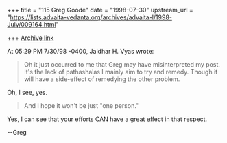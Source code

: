 +++
title = "115 Greg Goode"
date = "1998-07-30"
upstream_url = "https://lists.advaita-vedanta.org/archives/advaita-l/1998-July/009164.html"

+++
[Archive link](https://lists.advaita-vedanta.org/archives/advaita-l/1998-July/009164.html)

At 05:29 PM 7/30/98 -0400, Jaldhar H. Vyas wrote:
>Oh it just occurred to me that Greg may have misinterpreted my post.
>It's the lack of pathashalas I mainly aim to try and remedy.  Though it
>will have a side-effect of remedying the other problem.

Oh, I see, yes.

>And I hope it won't be just "one person."

Yes, I can see that your efforts CAN have a great effect in that respect.

--Greg

